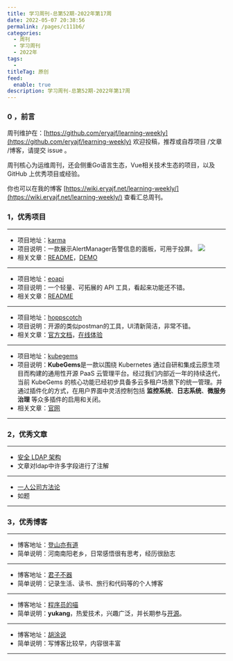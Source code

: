 ```yaml
---
title: 学习周刊-总第52期-2022年第17周
date: 2022-05-07 20:38:56
permalink: /pages/c111b6/
categories:
  - 周刊
  - 学习周刊
  - 2022年
tags:
  -
titleTag: 原创
feed:
  enable: true
description: 学习周刊-总第52期-2022年第17周
---
```


### 0 ，前言

周刊维护在：[https://github.com/eryajf/learning-weekly](https://github.com/eryajf/learning-weekly) 欢迎投稿，推荐或自荐项目 /文章 /博客，请提交 issue 。

周刊核心为运维周刊，还会侧重Go语言生态，Vue相关技术生态的项目，以及 GitHub 上优秀项目或经验。

你也可以在我的博客 [https://wiki.eryajf.net/learning-weekly/](https://wiki.eryajf.net/learning-weekly/) 查看汇总周刊。


### 1，优秀项目
---
- 项目地址：[karma](https://github.com/prymitive/karma)
- 项目说明：一款展示AlertManager告警信息的面板，可用于投屏。
  ![](http://t.eryajf.net/imgs/2022/04/8ecd917c57ad8944.png)
- 相关文章：[README](https://github.com/prymitive/karma#readme)，[DEMO](https://demo.karma-dashboard.io/?q=%40cluster%3DHA&q=%40receiver%3Dby-cluster-service)
---
- 项目地址：[eoapi](https://github.com/eolinker/eoapi)
- 项目说明：一个轻量、可拓展的 API 工具，看起来功能还不错。
- 相关文章：[README](https://github.com/eolinker/eoapi#readme)
---
- 项目地址：[hoppscotch](https://github.com/hoppscotch/hoppscotch)
- 项目说明：开源的类似postman的工具，UI清新简洁，非常不错。
- 相关文章：[官方文档](https://docs.hoppscotch.io/)，[在线体验](https://hoppscotch.io/cn)
---
- 项目地址：[kubegems](https://github.com/kubegems/kubegems)
- 项目说明：**KubeGems**是一款以围绕 Kubernetes 通过自研和集成云原生项目而构建的通用性开源 PaaS 云管理平台。经过我们内部近一年的持续迭代，当前 KubeGems 的核心功能已经初步具备多云多租户场景下的统一管理。并通过插件化的方式，在用户界面中灵活控制包括 **监控系统**、**日志系统**、**微服务治理** 等众多插件的启用和关闭。
- 相关文章：[官网](https://www.kubegems.io/)
---

### 2，优秀文章

---
- [安全 LDAP 架构](https://support.google.com/cloudidentity/answer/9188164?hl=zh-Hans)
- 文章对ldap中许多字段进行了注解
---
- [一人公司方法论](https://github.com/easychen/one-person-businesses-methodology)
- 如题
---

### 3，优秀博客

---
- 博客地址：[登山亦有道](https://chenyan98.cn/)
- 简单说明：河南南阳老乡，日常感悟很有思考，经历很励志
---
- 博客地址：[君子不器](https://www.colinjiang.com/)
- 简单说明：记录生活、读书、旅行和代码等的个人博客
---
- 博客地址：[程序员的喵](https://catcoding.me/)
- 简单说明：**yukang**，热爱技术，兴趣广泛，并长期参与[开源](https://github.com/chenyukang)。
---
- 博客地址：[胡涂说](https://hutusi.com/)
- 简单说明：写博客比较早，内容很丰富
---